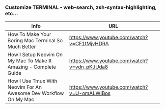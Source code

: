 ### Customize TERMINAL - web-search, zsh-syntax-highlighting, etc...
|Info|URL|
|---|---|
| How To Make Your Boring Mac Terminal So Much Better | https://www.youtube.com/watch?v=CF1tMjvHDRA |
| How I Setup Neovim On My Mac To Make It Amazing - Complete Guide | https://www.youtube.com/watch?v=vdn_pKJUda8 |
| How I Use Tmux With Neovim For An Awesome Dev Workflow On My Mac | https://www.youtube.com/watch?v=U-omALWIBos |
